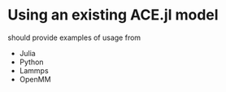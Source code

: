 
# Using an existing ACE.jl model

should provide examples of usage from 
* Julia
* Python
* Lammps
* OpenMM
